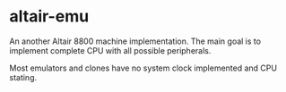 # altair-emu
An another Altair 8800 machine implementation. The main goal is to implement complete CPU with all possible peripherals. 

Most emulators and clones have no system clock implemented and CPU stating.
